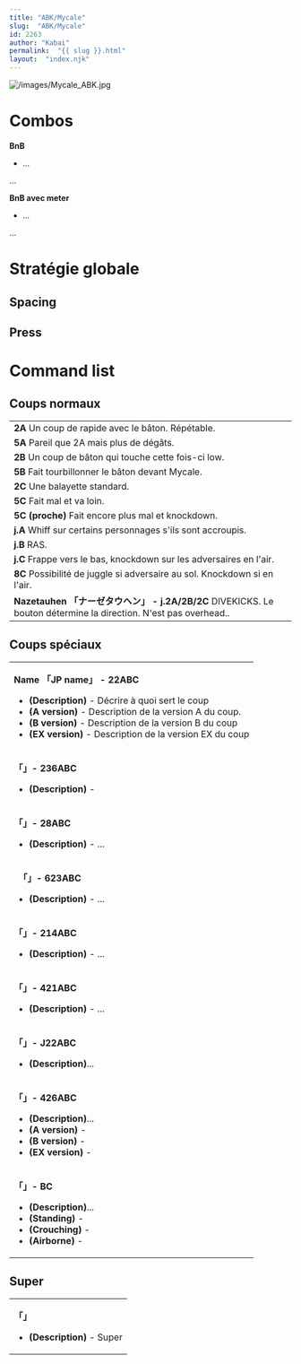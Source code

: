```yaml
---
title: "ABK/Mycale"
slug:  "ABK/Mycale"
id: 2263
author: "Kabai"
permalink:  "{{ slug }}.html"
layout:  "index.njk"
---
```


![](/images/Mycale_ABK.jpg "/images/Mycale_ABK.jpg")

# Combos

**BnB**

- ...

  
...

**BnB avec meter**

- ...

  
...

# Stratégie globale

## Spacing

## Press

# Command list

## Coups normaux

|                                                                                                                  |
|------------------------------------------------------------------------------------------------------------------|
| **2A** Un coup de rapide avec le bâton. Répétable.                                                               |
| **5A** Pareil que 2A mais plus de dégâts.                                                                        |
| **2B** Un coup de bâton qui touche cette fois-ci low.                                                            |
| **5B** Fait tourbillonner le bâton devant Mycale.                                                                |
| **2C** Une balayette standard.                                                                                   |
| **5C** Fait mal et va loin.                                                                                      |
| **5C (proche)** Fait encore plus mal et knockdown.                                                               |
| **j.A** Whiff sur certains personnages s'ils sont accroupis.                                                     |
| **j.B** RAS.                                                                                                     |
| **j.C** Frappe vers le bas, knockdown sur les adversaires en l'air.                                              |
| **8C** Possibilité de juggle si adversaire au sol. Knockdown si en l'air.                                        |
| **Nazetauhen 「ナーゼタウヘン」 - j.2A/2B/2C** DIVEKICKS. Le bouton détermine la direction. N'est pas overhead.. |

## Coups spéciaux

<table>
<tbody>
<tr class="odd">
<td><p><strong>Name 「JP name」 - 22ABC</strong></p>
<ul>
<li><strong>(Description)</strong> - Décrire à quoi sert le coup</li>
<li><strong>(A version)</strong> - Description de la version A du
coup.</li>
<li><strong>(B version)</strong> - Description de la version B du
coup</li>
<li><strong>(EX version)</strong> - Description de la version EX du
coup</li>
</ul></td>
</tr>
<tr class="even">
<td><p><strong>「」- 236ABC</strong></p>
<ul>
<li><strong>(Description)</strong> -</li>
</ul></td>
</tr>
<tr class="odd">
<td><p><strong>「」- 28ABC</strong></p>
<ul>
<li><strong>(Description)</strong> - ...</li>
</ul></td>
</tr>
<tr class="even">
<td><p><strong>　「」- 623ABC</strong></p>
<ul>
<li><strong>(Description)</strong> - ...</li>
</ul></td>
</tr>
<tr class="odd">
<td><p><strong>「」- 214ABC</strong></p>
<ul>
<li><strong>(Description)</strong> - ...</li>
</ul></td>
</tr>
<tr class="even">
<td><p><strong>「」- 421ABC</strong></p>
<ul>
<li><strong>(Description)</strong> - ...</li>
</ul></td>
</tr>
<tr class="odd">
<td><p><strong>「」- J22ABC</strong></p>
<ul>
<li><strong>(Description)</strong>...</li>
</ul></td>
</tr>
<tr class="even">
<td><p><strong>「」- 426ABC</strong></p>
<ul>
<li><strong>(Description)</strong>...</li>
<li><strong>(A version)</strong> -</li>
<li><strong>(B version)</strong> -</li>
<li><strong>(EX version)</strong> -</li>
</ul></td>
</tr>
<tr class="odd">
<td><p><strong>「」- BC</strong></p>
<ul>
<li><strong>(Description)</strong>...</li>
<li><strong>(Standing)</strong> -</li>
<li><strong>(Crouching)</strong> -</li>
<li><strong>(Airborne)</strong> -</li>
</ul></td>
</tr>
</tbody>
</table>

## Super

<table>
<tbody>
<tr class="odd">
<td><p><strong>「」</strong></p>
<ul>
<li><strong>(Description)</strong> - Super</li>
</ul></td>
</tr>
</tbody>
</table>

